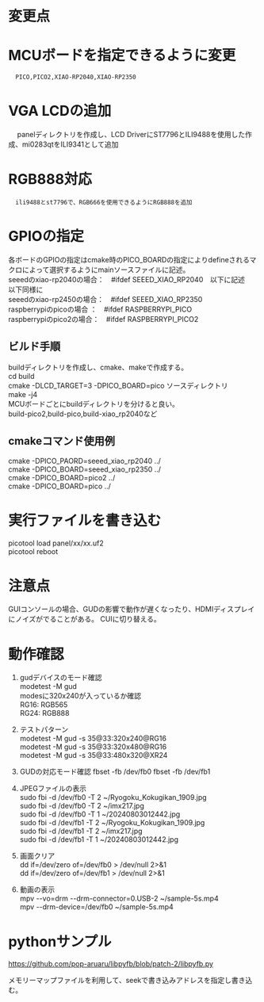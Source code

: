 # 変更点
   # MCUボードを指定できるように変更
      PICO,PICO2,XIAO-RP2040,XIAO-RP2350  
   # VGA LCDの追加
　    panelディレクトリを作成し、LCD DriverにST7796とILI9488を使用した作成、mi0283qtをILI9341として追加
   # RGB888対応
      ili9488とst7796で、RGB666を使用できるようにRGB888を追加
# GPIOの指定
  各ボードのGPIOの指定はcmake時のPICO_BOARDの指定によりdefineされるマクロによって選択するようにmainソースファイルに記述。  
  seeedのxiao-rp2040の場合：　#ifdef SEEED_XIAO_RP2040　以下に記述  
  以下同様に  
  seeedのxiao-rp2450の場合：　#ifdef SEEED_XIAO_RP2350  
  raspberrypiのpicoの場合 ：　#ifdef RASPBERRYPI_PICO  
  raspberrypiのpico2の場合：　#ifdef RASPBERRYPI_PICO2  
## ビルド手順
  buildディレクトリを作成し、cmake、makeで作成する。  
  cd build  
  cmake -DLCD_TARGET=3 -DPICO_BOARD=pico ソースディレクトリ  
  make -j4  
  MCUボードごとにbuildディレクトリを分けると良い。  
  build-pico2,build-pico,build-xiao_rp2040など  
## cmakeコマンド使用例
  cmake  -DPICO_PAORD=seeed_xiao_rp2040 ../  
  cmake -DPICO_BOARD=seeed_xiao_rp2350 ../  
  cmake -DPICO_BOARD=pico2 ../  
  cmake -DPICO_BOARD=pico ../  
  
# 実行ファイルを書き込む
  picotool load panel/xx/xx.uf2  
  picotool reboot  
# 注意点
  GUIコンソールの場合、GUDの影響で動作が遅くなったり、HDMIディスプレイにノイズがでることがある。
  CUIに切り替える。  

# 動作確認
1. gudデバイスのモード確認  
   modetest -M gud  
   modesに320x240が入っているか確認  
   RG16: RGB565  
   RG24: RGB888  
2. テストパターン  
       modetest -M gud -s 35@33:320x240@RG16  
       modetest -M gud -s 35@33:320x480@RG16  
       modetest -M gud -s 35@33:480x320@XR24  
3. GUDの対応モード確認
   fbset -fb /dev/fb0
   fbset -fb /dev/fb1
4. JPEGファイルの表示  
   sudo fbi -d /dev/fb0 -T 2 ~/Ryogoku_Kokugikan_1909.jpg  
   sudo fbi -d /dev/fb0 -T 2 ~/imx217.jpg  
   sudo fbi -d /dev/fb0 -T 1 ~/20240803012442.jpg   
   sudo fbi -d /dev/fb1 -T 2 ~/Ryogoku_Kokugikan_1909.jpg  
   sudo fbi -d /dev/fb1 -T 2 ~/imx217.jpg  
   sudo fbi -d /dev/fb1 -T 1 ~/20240803012442.jpg  
 
5. 画面クリア  
   dd if=/dev/zero of=/dev/fb0 > /dev/null 2>&1  
   dd if=/dev/zero of=/dev/fb1 > /dev/null 2>&1  
6. 動画の表示  
   mpv --vo=drm --drm-connector=0.USB-2 ~/sample-5s.mp4  
   mpv --drm-device=/dev/fb0 ~/sample-5s.mp4  

# pythonサンプル
https://github.com/pop-aruaru/libpyfb/blob/patch-2/libpyfb.py

メモリーマップファイルを利用して、seekで書き込みアドレスを指定し書き込む。
